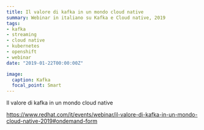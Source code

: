 ```yaml
---
title: Il valore di kafka in un mondo cloud native
summary: Webinar in italiano su Kafka e Cloud native, 2019
tags:
- kafka
- streaming
- cloud native
- kubernetes
- openshift
- webinar
date: "2019-01-22T00:00:00Z"

image:
  caption: Kafka
  focal_point: Smart
---
```


Il valore di kafka in un mondo cloud native

https://www.redhat.com/it/events/webinar/il-valore-di-kafka-in-un-mondo-cloud-native-2019#ondemand-form
